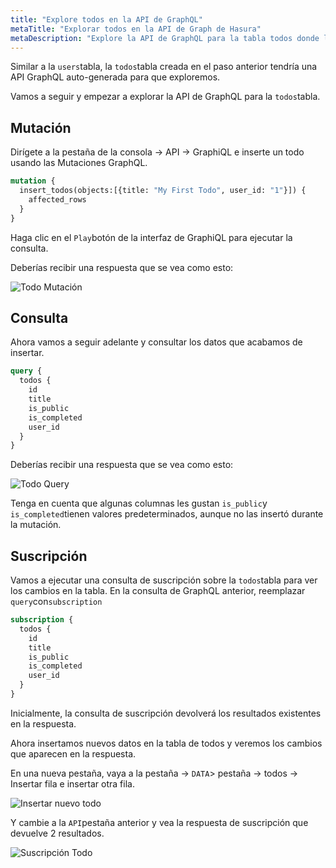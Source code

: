 ```yaml
---
title: "Explore todos en la API de GraphQL"
metaTitle: "Explorar todos en la API de Graph de Hasura"
metaDescription: "Explore la API de GraphQL para la tabla todos donde las consultas, la mutación y las suscripciones son generadas automáticamente por Hasura GraphQL Engine"
---
```


Similar a la `users`tabla, la `todos`tabla creada en el paso anterior tendría una API GraphQL auto-generada para que exploremos.

Vamos a seguir y empezar a explorar la API de GraphQL para la `todos`tabla.

## Mutación

Dirígete a la pestaña de la consola -> API -> GraphiQL e inserte un todo usando las Mutaciones GraphQL.

```graphql
mutation {
  insert_todos(objects:[{title: "My First Todo", user_id: "1"}]) {
    affected_rows
  }
}
```

Haga clic en el `Play`botón de la interfaz de GraphiQL para ejecutar la consulta.

Deberías recibir una respuesta que se vea como esto:

![Todo Mutación](https://graphql-engine-cdn.hasura.io/learn-hasura/assets/graphql-hasura/graphql-mutation-todo.png)

## Consulta

Ahora vamos a seguir adelante y consultar los datos que acabamos de insertar.

```graphql
query {
  todos {
    id
    title
    is_public
    is_completed
    user_id
  }
}
```

Deberías recibir una respuesta que se vea como esto:

![Todo Query](https://graphql-engine-cdn.hasura.io/learn-hasura/assets/graphql-hasura/graphql-query-todo.png)

Tenga en cuenta que algunas columnas les gustan `is_public`y `is_completed`tienen valores predeterminados, aunque no las insertó durante la mutación.

## Suscripción

Vamos a ejecutar una consulta de suscripción sobre la `todos`tabla para ver los cambios en la tabla. En la consulta de GraphQL anterior, reemplazar `query`con`subscription`

```graphql
subscription {
  todos {
    id
    title
    is_public
    is_completed
    user_id
  }
}
```

Inicialmente, la consulta de suscripción devolverá los resultados existentes en la respuesta.

Ahora insertamos nuevos datos en la tabla de todos y veremos los cambios que aparecen en la respuesta.

En una nueva pestaña, vaya a la pestaña -> `DATA`> pestaña -> todos -> Insertar fila e insertar otra fila.

![Insertar nuevo todo](https://graphql-engine-cdn.hasura.io/learn-hasura/assets/graphql-hasura/todo-insert-new-row.png)

Y cambie a la `API`pestaña anterior y vea la respuesta de suscripción que devuelve 2 resultados.

![Suscripción Todo](https://graphql-engine-cdn.hasura.io/learn-hasura/assets/graphql-hasura/graphql-subscription-todo.png)
